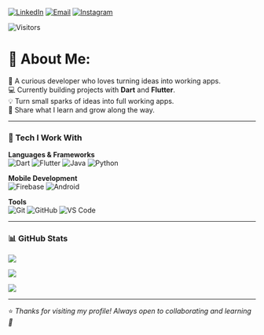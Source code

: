 [![LinkedIn](https://img.shields.io/badge/LinkedIn-0077B5?style=for-the-badge&logo=linkedin&logoColor=white)](https://www.linkedin.com/in/mohit-rajpurohit-36831730b)
[![Email](https://img.shields.io/badge/Email-D14836?style=for-the-badge&logo=gmail&logoColor=white)](mailto:rajpurohitmohit2023@gmail.com)
[![Instagram](https://img.shields.io/badge/Instagram-E4405F?style=for-the-badge&logo=instagram&logoColor=white)](https://instagram.com/mojit__r)

<img src="https://komarev.com/ghpvc/?username=mojit-r&style=flat-square&color=blue&label=Visitors" alt="Visitors"/>

# 💫 About Me:


🌱 A curious developer who loves turning ideas into working apps.  
💻 Currently building projects with **Dart** and **Flutter**.    
💡 Turn small sparks of ideas into full working apps.  
🤝 Share what I learn and grow along the way. 

---

### 🔨 Tech I Work With  

**Languages & Frameworks**  
![Dart](https://img.shields.io/badge/Dart-15A6C4?style=for-the-badge&logo=dart&logoColor=white)
![Flutter](https://img.shields.io/badge/Flutter-02569B?style=for-the-badge&logo=flutter&logoColor=white) 
![Java](https://img.shields.io/badge/Java-DC143C?style=for-the-badge&logo=openjdk&logoColor=white)
![Python](https://img.shields.io/badge/Python-FFD43B?style=for-the-badge&logo=python&logoColor=306998)


**Mobile Development**  
![Firebase](https://img.shields.io/badge/Firebase-FFCA28?style=for-the-badge&logo=firebase&logoColor=black) 
![Android](https://img.shields.io/badge/Android-3DDC84?style=for-the-badge&logo=android&logoColor=white)  

**Tools**  
![Git](https://img.shields.io/badge/Git-F05032?style=for-the-badge&logo=git&logoColor=white) 
![GitHub](https://img.shields.io/badge/GitHub-181717?style=for-the-badge&logo=github&logoColor=white) 
![VS Code](https://img.shields.io/badge/VS%20Code-007ACC?style=for-the-badge&logo=visualstudiocode&logoColor=white)  

---

### 📊 GitHub Stats
![](https://github-readme-stats.vercel.app/api?username=mojit-r&theme=dark&hide_border=true&include_all_commits=false&count_private=false)<br/>

![](https://nirzak-streak-stats.vercel.app/?user=mojit-r&theme=dark&hide_border=true)<br/>

![](https://github-readme-stats.vercel.app/api/top-langs/?username=mojit-r&theme=dark&hide_border=true&include_all_commits=false&count_private=false&layout=compact)

---

⭐️ *Thanks for visiting my profile! Always open to collaborating and learning 🚀*
